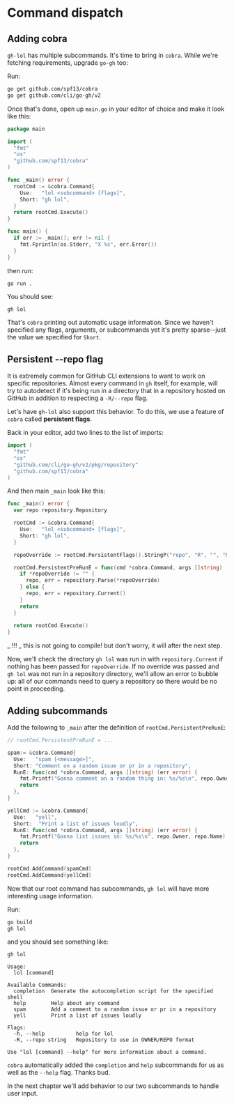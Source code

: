 # Command dispatch

## Adding cobra

`gh-lol` has multiple subcommands. It's time to bring in `cobra`. While we're fetching requirements, upgrade `go-gh` too:

Run:

```bash
go get github.com/spf13/cobra
go get github.com/cli/go-gh/v2
```

Once that's done, open up `main.go` in your editor of choice and make it look like this:

```go
package main

import (
  "fmt"
  "os"
  "github.com/spf13/cobra"
)

func _main() error {
  rootCmd := &cobra.Command{
    Use:   "lol <subcommand> [flags]",
    Short: "gh lol",
  }
  return rootCmd.Execute()
}

func main() {
  if err := _main(); err != nil {
    fmt.Fprintln(os.Stderr, "X %s", err.Error())
  }
}
```

then run:

```bash
go run .
```

You should see:

```
gh lol

```

That's `cobra` printing out automatic usage information. Since we haven't specified any flags, arguments, or subcommands yet it's pretty sparse--just the value we specified for `Short`.

## Persistent --repo flag

It is extremely common for GitHub CLI extensions to want to work on specific repositories. Almost every command in `gh` itself, for example, will try to autodetect if it's being run in a directory that in a repository hosted on GitHub in addition to respecting a `-R/--repo` flag.

Let's have `gh-lol` also support this behavior. To do this, we use a feature of `cobra` called **persistent flags**.

Back in your editor, add two lines to the list of imports:

```go
import (
  "fmt"
  "os"
  "github.com/cli/go-gh/v2/pkg/repository"
  "github.com/spf13/cobra"
)
```

And then main `_main` look like this:

```go
func _main() error {
  var repo repository.Repository

  rootCmd := &cobra.Command{
    Use:   "lol <subcommand> [flags]",
    Short: "gh lol",
  }

  repoOverride := rootCmd.PersistentFlags().StringP("repo", "R", "", "Repository to use in OWNER/REPO format")

  rootCmd.PersistentPreRunE = func(cmd *cobra.Command, args []string) (err error) {
    if *repoOverride != "" {
      repo, err = repository.Parse(*repoOverride)
    } else {
      repo, err = repository.Current()
    }
    return
  }
  
  return rootCmd.Execute()
}
```

_ !!! _ this is not going to compile! but don't worry, it will after the next step.

Now, we'll check the directory `gh lol` was run in with `repository.Current` if nothing has been passed for `repoOverride`. If no override was passed and `gh lol` was not run in a repository directory, we'll allow an error to bubble up: all of our commands need to query a repository so there would be no point in proceeding.

## Adding subcommands

Add the following to `_main` after the definition of `rootCmd.PersistentPreRunE`:

```go
// rootCmd.PersistentPreRunE = ...

spam:= &cobra.Command{
  Use:   "spam [<message>]",
  Short: "Comment on a random issue or pr in a repository",
  RunE: func(cmd *cobra.Command, args []string) (err error) {
    fmt.Printf("Gonna comment on a random thing in: %s/%s\n", repo.Owner, repo.Name)
    return
  },
}

yellCmd := &cobra.Command{
  Use:   "yell",
  Short:  "Print a list of issues loudly",
  RunE: func(cmd *cobra.Command, args []string) (err error) {
    fmt.Printf("Gonna list issues in: %s/%s\n", repo.Owner, repo.Name)
    return
  },
}

rootCmd.AddCommand(spamCmd)
rootCmd.AddCommand(yellCmd)
```

Now that our root command has subcommands, `gh lol` will have more interesting usage information.

Run:

```bash
go build
gh lol
```

and you should see something like:

```
gh lol

Usage:
  lol [command]

Available Commands:
  completion  Generate the autocompletion script for the specified shell
  help        Help about any command
  spam        Add a comment to a random issue or pr in a repository
  yell        Print a list of issues loudly

Flags:
  -h, --help          help for lol
  -R, --repo string   Repository to use in OWNER/REPO format

Use "lol [command] --help" for more information about a command.
```

`cobra` automatically added the `completion` and `help` subcommands for us as well as the `--help` flag. Thanks bud.

In the next chapter we'll add behavior to our two subcommands to handle user input.
